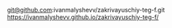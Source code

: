 git@github.com:ivanmalyshevv/zakrivayuschiy-teg-f.git
https://ivanmalyshevv.github.io/zakrivayuschiy-teg-f/